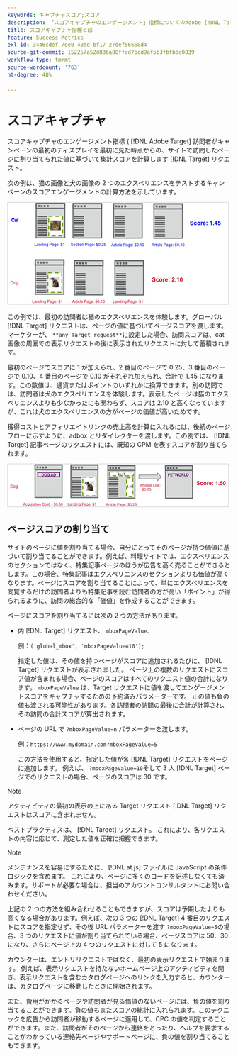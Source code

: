 ```yaml
---
keywords: キャプチャスコア;スコア
description: 「スコアキャプチャのエンゲージメント」指標についてのAdobe [!DNL Target] サイトで訪問したページに割り当てられた値に基づいて集計スコアを計算します。
title: スコアキャプチャ指標とは
feature: Success Metrics
exl-id: 3446cdef-7ee0-40dd-bf17-27def56668d4
source-git-commit: 152257a52d836a88ffcd76cd9af5b3fbfbdc0839
workflow-type: tm+mt
source-wordcount: '763'
ht-degree: 48%

---
```


# スコアキャプチャ

スコアキャプチャのエンゲージメント指標 ( [!DNL Adobe Target] 訪問者がキャンペーンの最初のディスプレイを最初に見た時点からの、サイトで訪問したページに割り当てられた値に基づいて集計スコアを計算します [!DNL Target] リクエスト。

次の例は、猫の画像と犬の画像の 2 つのエクスペリエンスをテストするキャンペーンのスコアエンゲージメントの計算方法を示しています。

![](assets/example_score.png)

この例では、最初の訪問者は猫のエクスペリエンスを体験します。グローバル [!DNL Target] リクエストは、ページの値に基づいてページスコアを渡します。 マーケターが、 `**any Target request**`に設定した場合、訪問スコアは、cat 画像の周囲での表示リクエストの後に表示されたリクエストに対して蓄積されます。

最初のページでスコアに 1 が加えられ、2 番目のページで 0.25、3 番目のページで 0.10、4 番目のページで 0.10 がそれぞれ加えられ、合計で 1.45 になります。この数値は、通貨またはポイントのいずれかに換算できます。別の訪問では、訪問者は犬のエクスペリエンスを体験します。表示したページは猫のエクスペリエンスよりも少なかったにも関わらず、スコアは 2.10 と高くなっていますが、これは犬のエクスペリエンスの方がページの価値が高いためです。

獲得コストとアフィリエイトリンクの売上高を計算に入れるには、後続のページフローに示すように、adbox とリダイレクターを渡します。この例では、 [!DNL Target] 記事ページのリクエストには、既知の CPM を表すスコアが割り当てられます。

![](assets/example_score2.png)

## ページスコアの割り当て

サイトのページに値を割り当てる場合、自分にとってそのページが持つ価値に基づいて割り当てることができます。例えば、料理サイトでは、エクスペリエンスのセクションではなく、特集記事ページのほうが広告を高く売ることができるとします。この場合、特集記事はエクスペリエンスのセクションよりも価値が高くなります。ページにスコアを割り当てることによって、単にエクスペリエンスを閲覧するだけの訪問者よりも特集記事を読む訪問者の方が高い「ポイント」が得られるように、訪問の総合的な「価値」を作成することができます。

ページにスコアを割り当てるには次の 2 つの方法があります。

* 内 [!DNL Target] リクエスト、 `mboxPageValue`.

   例：`('global_mbox', 'mboxPageValue=10');`

   指定した値は、その値を持つページがスコアに追加されるたびに、 [!DNL Target] リクエストが表示されました。 ページ上の複数のリクエストにスコア値が含まれる場合、ページのスコアはすべてのリクエスト値の合計になります。 `mboxPageValue` は、Target リクエストに値を渡してエンゲージメントスコアをキャプチャするための予約済みパラメーターです。 正の値も負の値も渡される可能性があります。各訪問者の訪問の最後に合計が計算され、その訪問の合計スコアが算出されます。

* ページの URL で `?mboxPageValue=n` パラメーターを渡します。

   例：`https://www.mydomain.com?mboxPageValue=5`

   この方法を使用すると、指定した値が各 [!DNL Target] リクエストをページに追加します。 例えば、 `?mboxPageValue=10`そして 3 人 [!DNL Target] ページでのリクエストの場合、ページのスコアは 30 です。

>[!NOTE]
>
>アクティビティの最初の表示の上にある Target リクエスト [!DNL Target] リクエストはスコアに含まれません。

ベストプラクティスは、 [!DNL Target] リクエスト。 これにより、各リクエストの内容に応じて、測定した値を正確に把握できます。

>[!NOTE]
>
>メンテナンスを容易にするために、 [!DNL at.js] ファイルに JavaScript の条件ロジックを含めます。 これにより、ページに多くのコードを記述しなくても済みます。サポートが必要な場合は、担当のアカウントコンサルタントにお問い合わせください。

上記の 2 つの方法を組み合わせることもできますが、スコアは予期したよりも高くなる場合があります。例えば、次の 3 つの [!DNL Target] 4 番目のリクエストにスコアを指定せず、その後 URL パラメーターを渡す `?mboxPageValue=5`の場合、3 つのリクエストに値が割り当てられている場合、ページスコアは 50、30 になり、さらにページ上の 4 つのリクエストに対して 5 になります。

カウンターは、エントリリクエストではなく、最初の表示リクエストで始まります。 例えば、表示リクエストを持たないホームページ上のアクティビティを開き、表示リクエストを含むカタログページへのリンクを入力すると、カウンターは、カタログページに移動したときに開始されます。

また、費用がかかるページや訪問者が見る価値のないページには、負の値を割り当てることができます。負の値もまたスコアの総計に入れられます。このテクニックを広告から訪問者が移動するページに適用して、CPC の値を判定することができます。また、訪問者がそのページから連絡をとったり、ヘルプを要求することがわかっている連絡先ページやサポートページに、負の値を割り当てることもできます。
